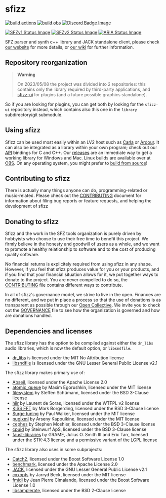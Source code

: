 # sfizz

[![build actions]](https://github.com/sfztools/sfizz/actions)
[![build obs]](https://build.opensuse.org/package/show/home:sfztools:sfizz:develop/sfizz)
[![Discord Badge Image]](https://discord.gg/3ArE9Mw)

[![SFZv1 Status Image]](https://sfz.tools/sfizz/development/status/opcodes/?v=1)
[![SFZv2 Status Image]](https://sfz.tools/sfizz/development/status/opcodes/?v=2)
[![ARIA Status Image]](https://sfz.tools/sfizz/development/status/opcodes/?v=aria)

SFZ parser and synth c++ library and JACK standalone client,
please check [our website] for more details, or [our wiki] for further information.

## Repository reorganization

> **Warning**
>
> On 2023/05/08 the project was divided into 2 repositories:
> this contains only the library required by third-party applications,
> and [sfizz-ui] for plugins (and a future possible graphics standalone).

[sfizz-ui]: https://github.com/sfztools/sfizz-ui

So if you are looking for plugins, you can get both by looking for the `sfizz-ui`
repository instead, which contains also this one in the `library` subdirectory/git submodule.

## Using sfizz

Sfizz can be used most easily within an LV2 host such as [Carla] or [Ardour].
It can also be integrated as a library within your own program; check out our [API] bindings for C and C++.
Our [releases] are an immediate way to get a working library for Windows and Mac.
Linux builds are available over at [OBS].
On any operating system, you might prefer to [build from source]!

## Contributing to sfizz

There is actually many things anyone can do, programming-related or music-related.
Please check out the [CONTRIBUTING] document for information about filing bug reports or feature requests,
and helping the development of sfizz

## Donating to sfizz

Sfizz and the work in the SFZ tools organization is purely driven by hobbyists
who choose to use their free time to benefit this project.
We firmly believe in the honesty and goodwill of users as a whole,
and we want to promote a healthy relationship to software and to the cost of producing quality software.

No financial returns is explicitely required from using sfizz in any shape.
However, if you feel that sfizz produces value for you or your products,
and if you find that your financial situation allows for it, we put together ways to donate to the project.
You are never compelled to do so, the [CONTRIBUTING] file contains different ways to contribute.

In all of sfizz's governance model, we strive to live in the open.
Finances are no different, and we put in place a process so that the use of donations
is as transparent as possible through our [Open Collective].
We invite you to check out the [GOVERNANCE] file to see how the organization is governed and how are donations handled.

## Dependencies and licenses

The sfizz library has the option to be compiled against either the `dr_libs`
audio libraries, which is now the default option, or `libsndfile`.

- [dr_libs] is licensed under the MIT No Attribution license
- [libsndfile] is licensed under the GNU Lesser General Public License v2.1

The sfizz library makes primary use of:

- [Abseil], licensed under the Apache License 2.0
- [atomic_queue] by Maxim Egorushkin, licensed under the MIT license
- [filesystem] by Steffen Schümann, licensed under the BSD 3-Clause license
- [hiir] by Laurent de Soras, licensed under the WTFPL v2 license
- [KISS FFT] by Mark Borgerding, licensed under the BSD 3-Clause license
- [Surge tuning] by Paul Walker, licensed under the MIT license
- [pugixml] by Arseny Kapoulkine, licensed under the MIT license
- [cephes] by Stephen Moshier, licensed under the BSD 3-Clause license
- [cpuid] by Steinwurf ApS, licensed under the BSD 3-Clause license
- [faust-libraries] by GRAME, Julius O. Smith III and Eric Tarr,
  licensed under the STK-4.3 license and a permissive variant of the LGPL license

The sfizz library also uses in some subprojects:

- [Catch2], licensed under the Boost Software License 1.0
- [benchmark], licensed under the Apache License 2.0
- [JACK], licensed under the GNU Lesser General Public License v2.1
- [cxxopts] by Jarryd Beck, licensed under the MIT license
- [fmidi] by Jean Pierre Cimalando, licensed under the Boost Software License 1.0
- [libsamplerate], licensed under the BSD 2-Clause license


[CONTRIBUTING]:          CONTRIBUTING.md
[GOVERNANCE]:            GOVERNANCE.md
[Abseil]:                https://abseil.io/
[atomic_queue]:          https://github.com/max0x7ba/atomic_queue/
[benchmark]:             https://github.com/google/benchmark/
[Catch2]:                https://github.com/catchorg/Catch2/
[filesystem]:            https://github.com/gulrak/filesystem/
[Surge tuning]:          https://surge-synth-team.org/tuning-library/
[pugixml]:               https://pugixml.org/
[cephes]:                https://www.netlib.org/cephes/
[cpuid]:                 https://github.com/steinwurf/cpuid/
[dr_libs]:               https://github.com/mackron/dr_libs/
[faust-libraries]:       https://github.com/grame-cncm/faustlibraries/
[hiir]:                  http://ldesoras.free.fr/prod.html#src_hiir
[KISS FFT]:              http://kissfft.sourceforge.net/
[JACK]:                  https://github.com/jackaudio/jack2/
[cxxopts]:               https://github.com/jarro2783/cxxopts/
[fmidi]:                 https://github.com/jpcima/fmidi/
[libsamplerate]:         http://www.mega-nerd.com/SRC/
[libsndfile]:            http://www.mega-nerd.com/libsndfile/
[our website]:           https://sfz.tools/sfizz/
[our wiki]:              https://sfz.tools/sfizz-wiki/
[releases]:              https://github.com/sfztools/sfizz/releases/
[Carla]:                 https://kx.studio/Applications:Carla
[Ardour]:                https://ardour.org/
[API]:                   https://sfz.tools/sfizz/api/
[Open Collective]:       https://opencollective.com/sfztools
[build from source]:     https://sfz.tools/sfizz/development/build/
[Discord Badge Image]:   https://img.shields.io/discord/587748534321807416?label=discord&logo=discord
[build actions]:         https://github.com/sfztools/sfizz/actions/workflows/build.yml/badge.svg?branch=develop
[build obs]:             https://build.opensuse.org/projects/home:sfztools:sfizz:develop/packages/sfizz/badge.svg
[OBS]:                   https://software.opensuse.org//download.html?project=home%3Asfztools%3Asfizz&package=sfizz
[SFZv1 Status Image]:    https://sfz.tools/assets/img/sfizz/badge_sfz1.svg
[SFZv2 Status Image]:    https://sfz.tools/assets/img/sfizz/badge_sfz2.svg
[ARIA Status Image]:     https://sfz.tools/assets/img/sfizz/badge_aria.svg

[AppVeyor Build Status]: https://img.shields.io/appveyor/ci/sfztools/sfizz.svg?label=Windows&style=popout&logo=appveyor
[Travis Build Status]:   https://img.shields.io/travis/com/sfztools/sfizz.svg?label=Linux&style=popout&logo=travis
